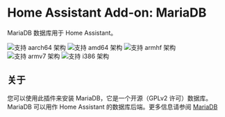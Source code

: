 # Home Assistant Add-on: MariaDB

MariaDB 数据库用于 Home Assistant。

![支持 aarch64 架构][aarch64-shield] ![支持 amd64 架构][amd64-shield] ![支持 armhf 架构][armhf-shield] ![支持 armv7 架构][armv7-shield] ![支持 i386 架构][i386-shield]

## 关于

您可以使用此插件来安装 MariaDB，它是一个开源（GPLv2 许可）数据库。MariaDB 可以用作 Home Assistant 的数据库后端。更多信息请参阅 [MariaDB][mariadb]

[aarch64-shield]: https://img.shields.io/badge/aarch64-yes-green.svg
[amd64-shield]: https://img.shields.io/badge/amd64-yes-green.svg
[armhf-shield]: https://img.shields.io/badge/armhf-yes-green.svg
[armv7-shield]: https://img.shields.io/badge/armv7-yes-green.svg
[mariadb]: https://mariadb.com
[i386-shield]: https://img.shields.io/badge/i386-yes-green.svg